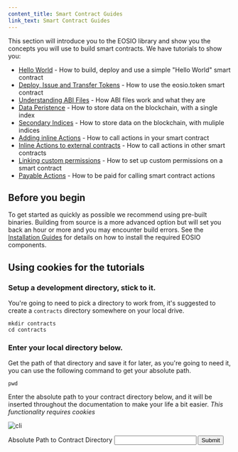 ```yaml
---
content_title: Smart Contract Guides
link_text: Smart Contract Guides
---
```


This section will introduce you to the EOSIO library and show you the concepts you will use to build smart contracts. We have tutorials to show you:

* [Hello World](10_hello-world.md) - How to build, deploy and use a simple "Hello World" smart contract
* [Deploy, Issue and Transfer Tokens](20_deploy-issue-and-transfer-tokens.md) - How to use the eosio.token smart contract
* [Understanding ABI Files](30_understanding-ABI-files.md) - How ABI files work and what they are 
* [Data Peristence](40_data-persistence.md) - How to store data on the blockchain, with a single index
* [Secondary Indices](50_secondary-indices.md) - How to store data on the blockchain, with muliple indices
* [Adding inline Actions](60_adding-inline-actions.md) - How to call actions in your smart contract
* [Inline Actions to external contracts](70_inline-action-to-external-contract.md) - How to call actions in other smart contracts
* [Linking custom permissions](80_linking-custom-permission.md) - How to set up custom permissions on a smart contract
* [Payable Actions](90_payable-actions.md) - How to be paid for calling smart contract actions


## Before you begin
To get started as quickly as possible we recommend using pre-built binaries. Building from source is a more advanced option but will set you back an hour or more and you may encounter build errors. See the [Installation Guides](../30_getting-started-guide/10_system-setup/10_installation-guides.md) for details on how to install the required EOSIO components.


## Using cookies for the tutorials

### Setup a development directory, stick to it.
You're going to need to pick a directory to work from, it's suggested to create a `contracts` directory somewhere on your local drive.
```shell
mkdir contracts
cd contracts
```

### Enter your local directory below.
Get the path of that directory and save it for later, as you're going to need it, you can use the following command to get your absolute path.
```
pwd
```

Enter the absolute path to your contract directory below, and it will be inserted throughout the documentation to make your life a bit easier. _This functionality requires cookies_

![cli](../images/cli_2.2.2.gif)

<div class="eosio-helper-box">
    <form id="CONTRACTS_DIR">
        <label>Absolute Path to Contract Directory</label>
        <input class="helper-cookie" name="CONTRACTS_DIR" type="text" />
        <input type="submit" />
        <span></span>
    </form>
</div>
